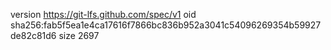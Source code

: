 version https://git-lfs.github.com/spec/v1
oid sha256:fab5f5ea1e4ca17616f7866bc836b952a3041c54096269354b59927de82c81d6
size 2697
